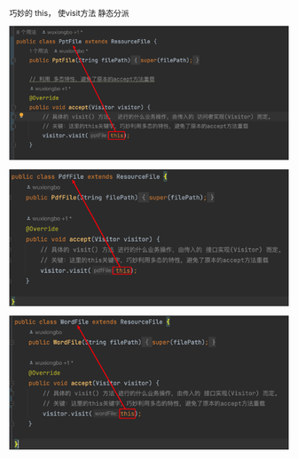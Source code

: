 巧妙的 this， 使visit方法 静态分派

![img.png](img/img.png)

![img_1.png](img/img_1.png)

![img_2.png](img/img_2.png)


